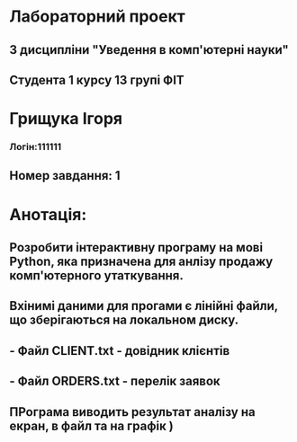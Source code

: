  # Лабораторний проект

## З дисципліни "Уведення в комп'ютерні науки"

## Студента 1 курсу 13 групі ФІТ

# Грищука Ігоря

### Логін:111111

## Номер завдання: 1

# Анотація:
## Розробити інтерактивну програму на мові Python, яка призначена для анлізу продажу комп'ютерного утаткування.

## Вхінимі даними для прогами є лінійні файли, що зберігаються на локальном диску.

## - Файл CLIENT.txt - довідник клієнтів
## - Файл ORDERS.txt - перелік заявок
## ПРограма виводить результат аналізу на екран, в файл та на графік )